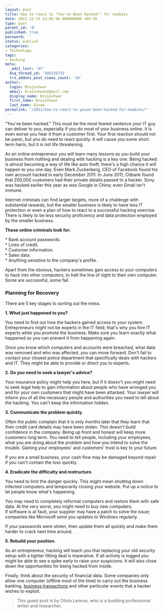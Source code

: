 ```yaml
---
layout: post
title: How to react to "You've Been Hacked!" for newbies
date: 2011-12-15 14:05:44.000000000 +05:30
type: post
parent_id: '0'
published: true
password: ''
status: publish
categories:
- Technology
tags:
- hacking
meta:
  _edit_last: '67'
  dsq_thread_id: '505135731'
  trx_addons_post_views_count: '34'
author:
  login: Brajeshwar
  email: brajeshwar@gmail.com
  display_name: Brajeshwar
  first_name: Brajeshwar
  last_name: Oinam
permalink: "/2011/how-to-react-to-youve-been-hacked-for-newbies/"
---
```

<p>"You've been hacked." This must be the most feared sentence your IT guy can deliver to you, especially if you do most of your business online. It is even worse you hear it from a customer first. Your first reaction should not be panic, but you do need to react quickly. It will cause you some short term harm, but it is not life threatening.</p>
<p>As an online entrepreneur you will learn many lessons as you build your business from nothing and dealing with hacking is a key one. Being hacked is almost becoming a way of life like auto theft; there's a high chance it will happen to you one day. Even Mark Zuckerberg, CEO of Facebook found his own account hacked in early December 2011. In June 2011, Citbank found that 200,000 customers had their private details passed to a hacker. Sony was hacked earlier this year as was Google in China; even Gmail isn't immune.</p>

<p>Internet criminals can find larger targets, more of a challenge with substantial rewards, but the smaller business is likely to have less IT protection or even a plan of how to react to a successful hacking exercise. There is likely to be less security proficiency and data protection employed by the smaller business.</p>
<p><strong>These online criminals look for:</strong></p>
<p>* Bank account passwords.<br />
* Lines of credit.<br />
* Customer information.<br />
* Sales data.<br />
* Anything sensitive to the company's profile.</p>
<p>Apart from the obvious, hackers sometimes gain access to your computers to hack into other computers, to halt the line of sight to their own computer. Some are successful, some fail.</p>
<h3>Planning for Recovery</h3>
<p>There are 5 key stages to sorting out the mess.</p>
<p><strong>1. What just happened to you?</strong></p>
<p>You need to find out how the hackers gained access to your system. Entrepreneurs might not be experts in the IT field; that's why you hire IT experts while you promote the business. Make sure you learn exactly what happened so you can prevent it from happening again.</p>
<p>Once you know which computers and accounts were breached, what data was removed and who was affected, you can move forward. Don't fail to contact your closest police department that specifically deals with hackers and IT. They might be able to provide or direct you to experts.</p>
<p><strong>2. Do you need to seek a lawyer's advice?</strong></p>
<p>Your insurance policy might help you here, but if it doesn't you might need to seek legal help to gain information about people who have wronged you and for your own customers that might have been attacked. Your lawyer will inform you of all the necessary people and authorities you need to tell about the hacking. You can't keep the information hidden.</p>
<p><strong>3. Communicate the problem quickly.</strong></p>
<p>Often the public complain that it is only months later that they learn that their credit card details may have been stolen. This doesn't build confidence in the company. Being up front and honest will keep more customers long term. You need to tell people, including your employees, what you are doing about the problem and how you intend to solve the trouble. Gaining your employees' and customers' trust is key to your future.</p>
<p>If you are a small business, your cash flow may be damaged beyond repair if you can't contain the loss quickly.</p>
<p><strong>4. Eradicate the difficulty and restructure.</strong></p>
<p>You need to limit the danger quickly. This might mean shutting down infected computers and temporarily closing your website. Put up a notice to let people know what's happening.</p>
<p>You may need to completely reformat computers and restore them with safe data. At the very worst, you might need to buy new computers.<br />
If software is at fault, your supplier may have a patch to solve the issue; companies like Microsoft send you updates to Windows regularly.</p>
<p>If your passwords were stolen, then update them all quickly and make them harder to crack next time around.</p>
<p><strong>5. Rebuild your position.</strong></p>
<p>As an entrepreneur, hacking will teach you that replacing your old security setup with a tighter fitting deal is imperative. If all activity is logged you might be able to see a spike early to raise your suspicions. It will also close down the opportunities for being hacked from inside.</p>
<p>Finally, think about the security of financial data. Some companies only allow one computer (offline most of the time) to carry out the business banking, <a href="http://www.money.co.uk/share-dealing.htm">business transactions</a> and other particular events that a hacker wishes to exploit.</p>
<blockquote><p>This guest post is by Olivia Lennox, who is a budding professional writer and researcher.</p></blockquote>
